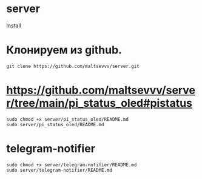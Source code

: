 # server
Install

# Клонируем из github.

    git clone https://github.com/maltsevvv/server.git

# https://github.com/maltsevvv/server/tree/main/pi_status_oled#pistatus

    sudo chmod +x server/pi_status_oled/README.md
    sudo server/pi_status_oled/README.md

# telegram-notifier

    sudo chmod +x server/telegram-notifier/README.md
    sudo server/telegram-notifier/README.md
